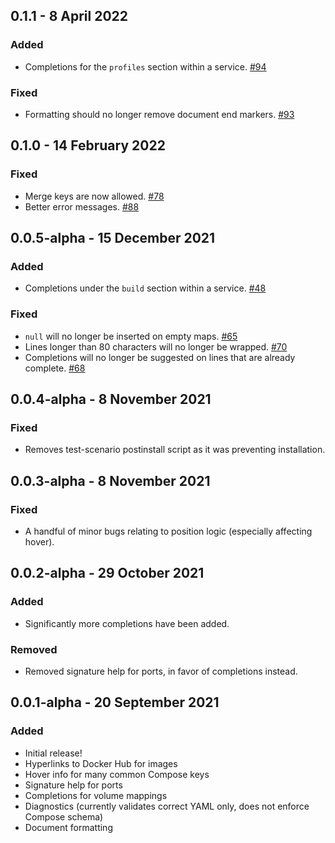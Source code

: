 ## 0.1.1 - 8 April 2022
### Added
* Completions for the `profiles` section within a service. [#94](https://github.com/microsoft/compose-language-service/pull/94)

### Fixed
* Formatting should no longer remove document end markers. [#93](https://github.com/microsoft/compose-language-service/issues/93)

## 0.1.0 - 14 February 2022
### Fixed
* Merge keys are now allowed. [#78](https://github.com/microsoft/compose-language-service/issues/78)
* Better error messages. [#88](https://github.com/microsoft/compose-language-service/pull/88)

## 0.0.5-alpha - 15 December 2021
### Added
* Completions under the `build` section within a service. [#48](https://github.com/microsoft/compose-language-service/issues/48)

### Fixed
* `null` will no longer be inserted on empty maps. [#65](https://github.com/microsoft/compose-language-service/issues/65)
* Lines longer than 80 characters will no longer be wrapped. [#70](https://github.com/microsoft/compose-language-service/issues/70)
* Completions will no longer be suggested on lines that are already complete. [#68](https://github.com/microsoft/compose-language-service/issues/68)

## 0.0.4-alpha - 8 November 2021
### Fixed
* Removes test-scenario postinstall script as it was preventing installation.

## 0.0.3-alpha - 8 November 2021
### Fixed
* A handful of minor bugs relating to position logic (especially affecting hover).

## 0.0.2-alpha - 29 October 2021
### Added
* Significantly more completions have been added.

### Removed
* Removed signature help for ports, in favor of completions instead.

## 0.0.1-alpha - 20 September 2021
### Added
* Initial release!
* Hyperlinks to Docker Hub for images
* Hover info for many common Compose keys
* Signature help for ports
* Completions for volume mappings
* Diagnostics (currently validates correct YAML only, does not enforce Compose schema)
* Document formatting
